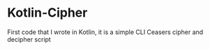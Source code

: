 # Kotlin-Cipher
First code that I wrote in Kotlin, it is a simple CLI Ceasers cipher and decipher script
